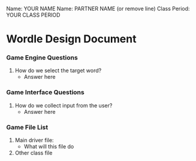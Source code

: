 Name: YOUR NAME
Name: PARTNER NAME (or remove line)
Class Period: YOUR CLASS PERIOD

# Wordle Design Document

### Game Engine Questions
1. How do we select the target word?
   * Answer here

### Game Interface Questions
1. How do we collect input from the user?
   * Answer here

### Game File List
1. Main driver file:
   * What will this file do
2. Other class file
